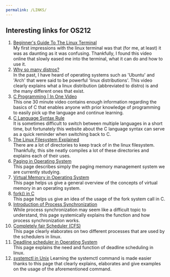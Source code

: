 ```yaml
---
permalink: /LINKS/
---
```


## Interesting links for OS212
1. [Beginner's Guide To The Linux Terminal](https://www.youtube.com/watch?v=s3ii48qYBxA)  
    My first impressions with the linux terminal was that (for me, at least) it was as daunting as it was confusing. Thankfully, I found this video online that slowly eased me into the terminal, what it can do and how to use it.
2. [Why so many distros?](https://www.youtube.com/watch?v=ShcR4Zfc6Dw)  
    In the past, I have heard of operating systems such as 'Ubuntu' and 'Arch' that were said to be powerful 'linux distributions'. This video clearly explains what a linux distribution (abbreviated to distro) is and the many different ones that exist.
3. [C Programming | In One Video](https://www.youtube.com/watch?v=3lQEunpmtRA)  
   This one 30 minute video contains enough information regarding the basics of C that enables anyone with prior knowledge of programming to easily pick up the language and continue learning.
4. [C Language Syntax Rule](https://www.studytonight.com/c/c-syntax.php)  
    It is sometimes difficult to switch between multiple languages in a short time, but fortunately this website about the C language syntax can serve as a quick reminder when switching back to C.
5. [The Linux Filesystem Explained](https://www.linux.com/training-tutorials/linux-filesystem-explained/)  
    There are a lot of directories to keep track of in the linux filesystem. Thankfully, this site neatly compiles a lot of these directories and explains each of their uses.
6. [Paging in Operating System](https://www.geeksforgeeks.org/paging-in-operating-system/)  
    This page describes simply the paging memory management system we are currently studying.
7. [Virtual Memory in Operating System](https://www.geeksforgeeks.org/virtual-memory-in-operating-system/)  
    This page helps us give a general overview of the concepts of virtual memory in an operating system.
8. [fork() in C](https://www.geeksforgeeks.org/fork-system-call/)  
    This page helps us give an idea of the usage of the fork system call in C.
9. [Introduction of Process Synchronization](https://www.geeksforgeeks.org/introduction-of-process-synchronization/)  
    While process synchronization may seem like a difficult topic to understand, this page systemically explains the function and how process synchronization works.
10. [Completely fair Scheduler (CFS)](https://www.geeksforgeeks.org/completely-fair-scheduler-cfs-and-brain-fuck-scheduler-bfs/)  
    This page clearly elaborates on two different processes that are used by the schedulers in linux.
11. [Deadline scheduler in Operating System](https://www.geeksforgeeks.org/deadline-scheduler-in-operating-system/)  
    This page explains the need and function of deadline scheduling in linux.
12. [systemctl in Unix](https://www.geeksforgeeks.org/systemctl-in-unix/)
    Learning the systemctl command is made easier thanks to this page that clearly explains, elaborates and give examples on the usage of the aforementioned command.
